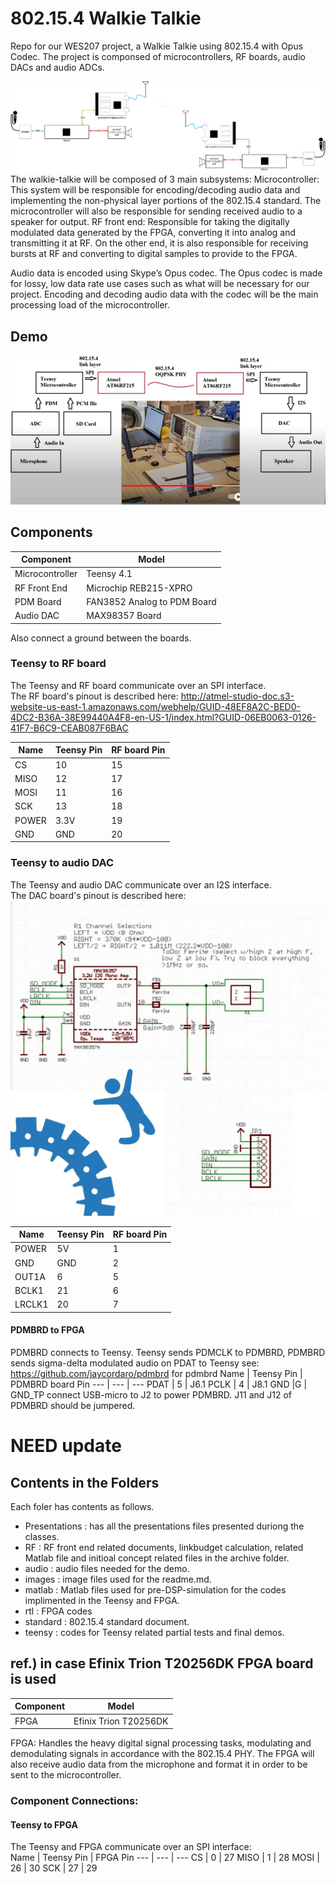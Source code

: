 # 802.15.4 Walkie Talkie
Repo for our WES207 project, a Walkie Talkie using 802.15.4 with Opus Codec. The project is componsed of microcontrollers, RF boards, audio DACs and audio ADCs.  
  
<img src="./images/block_diagram.png">
The walkie-talkie will be composed of 3 main subsystems:  
Microcontroller: This system will be responsible for encoding/decoding audio data and implementing the non-physical layer portions of the 802.15.4 standard. The microcontroller will also be responsible for sending received audio to a speaker for output.   
RF front end: Responsible for taking the digitally modulated data generated by the FPGA, converting it into analog and transmitting it at RF. On the other end, it is also responsible for receiving bursts at RF and converting to digital samples to provide to the FPGA.  

Audio data is encoded using Skype’s Opus codec. The Opus codec is made for lossy, low data rate use cases such as what will be necessary for our project. Encoding and decoding audio data with the codec will be the main processing load of the microcontroller.  

## Demo 
[![Watch the video](./images/WES207-cus3.jpg)](https://youtu.be/dY7u8uQI70k)

## Components
Component | Model 
--- | ---
Microcontroller | Teensy 4.1
RF Front End    | Microchip REB215-XPRO
PDM Board       | FAN3852 Analog to PDM Board
Audio DAC       | MAX98357 Board


Also connect a ground between the boards.  

### Teensy to RF board
The Teensy and RF board communicate over an SPI interface.  
The RF board's pinout is described here: http://atmel-studio-doc.s3-website-us-east-1.amazonaws.com/webhelp/GUID-48EF8A2C-BED0-4DC2-B36A-38E99440A4F8-en-US-1/index.html?GUID-06EB0063-0126-41F7-B6C9-CEAB087F6BAC

Name | Teensy Pin | RF board Pin 
--- | --- | --- 
CS | 10 | 15
MISO | 12 | 17
MOSI | 11 | 16
SCK | 13 | 18
POWER | 3.3V | 19
GND | GND | 20

### Teensy to audio DAC
The Teensy and audio DAC communicate over an I2S interface.  
The DAC board's pinout is described here: <img src="./images/audio_DAC.png">

Name | Teensy Pin | RF board Pin 
--- | --- | --- 
POWER | 5V | 1
GND | GND | 2
OUT1A | 6 | 5
BCLK1 | 21 | 6
LRCLK1 | 20 | 7

#### PDMBRD to FPGA
PDMBRD connects to Teensy.  Teensy sends PDMCLK to PDMBRD, PDMBRD sends sigma-delta modulated audio on PDAT to Teensy
see: https://github.com/jaycordaro/pdmbrd for pdmbrd
Name | Teensy Pin | PDMBRD board Pin 
--- | --- | --- 
PDAT | 5   | J6.1
PCLK | 4    | J8.1
GND  |G    | GND_TP
connect USB-micro to J2 to power PDMBRD.  J11 and J12 of PDMBRD should be jumpered.


# NEED update


## Contents in the Folders
Each foler has contents as follows.
- Presentations	: has all the presentations files presented duriong the classes.
- RF			: RF front end related documents, linkbudget calculation, related Matlab file and initioal concept related files in the archive folder.  
- audio			: audio files needed for the demo.
- images		: image files used for the readme.md.
- matlab		: Matlab files used for pre-DSP-simulation for the codes implimented in the Teensy and FPGA. 
- rtl			: FPGA codes
- standard		: 802.15.4 standard document.
- teensy        : codes for Teensy related partial tests and final demos.




## ref.) in case Efinix Trion T20256DK FPGA board is used
Component | Model 
--- | ---
FPGA            | Efinix Trion T20256DK

FPGA: Handles the heavy digital signal processing tasks, modulating and demodulating signals in accordance with the 802.15.4 PHY. The FPGA will also receive audio data from the microphone and format it in order to be sent to the microcontroller. 
### Component Connections:

#### Teensy to FPGA
The Teensy and FPGA communicate over an SPI interface:  
Name | Teensy Pin | FPGA Pin 
--- | --- | --- 
CS | 0 | 27
MISO | 1 | 28
MOSI | 26 | 30
SCK | 27 | 29  

